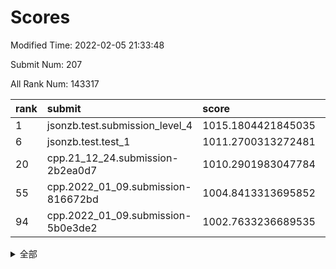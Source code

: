 # Scores

Modified Time: 2022-02-05 21:33:48

Submit Num: 207

All Rank Num: 143317

| rank |               submit               |       score        |       sigma        | pk_num |
| :--- | :--------------------------------- | :----------------- | :----------------- | :----- |
| 1    | jsonzb.test.submission_level_4     | 1015.1804421845035 | 0.845706431495792  | 2770   |
| 6    | jsonzb.test.test_1                 | 1011.2700313272481 | 0.778379407627603  | 2772   |
| 20   | cpp.21_12_24.submission-2b2ea0d7   | 1010.2901983047784 | 0.7602907863885614 | 2765   |
| 55   | cpp.2022_01_09.submission-816672bd | 1004.8413313695852 | 0.7186515218581245 | 2768   |
| 94   | cpp.2022_01_09.submission-5b0e3de2 | 1002.7633236689535 | 0.7051193536964903 | 2775   |


<details>
<summary>全部</summary>

| rank |                 submit                 |       score        |       sigma        | pk_num |
| :--- | :------------------------------------- | :----------------- | :----------------- | :----- |
| 1    | jsonzb.test.submission_level_4         | 1015.1804421845035 | 0.845706431495792  | 2770   |
| 2    | gobigger.level_3.submission_level_3_21 | 1011.8921651606361 | 0.7928740381459817 | 2772   |
| 3    | gobigger.level_3.submission_level_3_45 | 1011.6545597139265 | 0.7821265171679848 | 2772   |
| 4    | gobigger.level_3.submission_level_3_43 | 1011.4831198327366 | 0.7624270350124559 | 2768   |
| 5    | gobigger.level_3.submission_level_3_48 | 1011.4497985646249 | 0.7894350311928975 | 2771   |
| 6    | jsonzb.test.test_1                     | 1011.2700313272481 | 0.778379407627603  | 2772   |
| 7    | gobigger.level_3.submission_level_3_40 | 1011.2603190011164 | 0.7797668937420051 | 2770   |
| 8    | gobigger.level_3.submission_level_3_42 | 1011.17891981467   | 0.7859864248934121 | 2765   |
| 9    | gobigger.level_3.submission_level_3_6  | 1011.1172486921847 | 0.7594381892843117 | 2770   |
| 10   | gobigger.level_3.submission_level_3_28 | 1011.0872969557162 | 0.7484387612726301 | 2769   |
| 11   | gobigger.level_3.submission_level_3_39 | 1010.8130778927488 | 0.7659124502884751 | 2769   |
| 12   | gobigger.level_3.submission_level_3_35 | 1010.6166130312943 | 0.7576208045541735 | 2772   |
| 13   | gobigger.level_3.submission_level_3_4  | 1010.5957731115216 | 0.762927688156179  | 2767   |
| 14   | gobigger.level_3.submission_level_3_36 | 1010.5133817313675 | 0.7752025148856868 | 2776   |
| 15   | gobigger.level_3.submission_level_3_46 | 1010.4227865271035 | 0.7693954569921757 | 2771   |
| 16   | gobigger.level_3.submission_level_3_44 | 1010.3445464453588 | 0.7691222489200483 | 2768   |
| 17   | gobigger.level_3.submission_level_3_25 | 1010.3415624593536 | 0.7639295890337879 | 2770   |
| 18   | gobigger.level_3.submission_level_3_2  | 1010.3089877346803 | 0.7614775474272109 | 2771   |
| 19   | gobigger.level_3.submission_level_3_10 | 1010.3017065176009 | 0.7775745142945371 | 2766   |
| 20   | cpp.21_12_24.submission-2b2ea0d7       | 1010.2901983047784 | 0.7602907863885614 | 2765   |
| 21   | gobigger.level_3.submission_level_3_14 | 1010.1747689657567 | 0.7640783296758814 | 2764   |
| 22   | gobigger.level_3.submission_level_3_12 | 1010.1530935215271 | 0.7623177052956263 | 2767   |
| 23   | gobigger.level_3.submission_level_3_18 | 1010.149880174728  | 0.7749083107259612 | 2775   |
| 24   | gobigger.level_3.submission_level_3_30 | 1010.0952253983052 | 0.7779986687956468 | 2770   |
| 25   | gobigger.level_3.submission_level_3_5  | 1010.0177212065807 | 0.7699485958119965 | 2768   |
| 26   | gobigger.level_3.submission_level_3_17 | 1009.9932192304041 | 0.7440934080974808 | 2766   |
| 27   | gobigger.level_3.submission_level_3_20 | 1009.9472907747663 | 0.7610874038374734 | 2772   |
| 28   | gobigger.level_3.submission_level_3_38 | 1009.874190816902  | 0.7647973896065428 | 2769   |
| 29   | gobigger.level_3.submission_level_3_29 | 1009.8521066731315 | 0.7469532227057    | 2766   |
| 30   | gobigger.level_3.submission_level_3_13 | 1009.7858763807416 | 0.7704764929949464 | 2766   |
| 31   | gobigger.level_3.submission_level_3_49 | 1009.7708555078866 | 0.7528540177569487 | 2770   |
| 32   | gobigger.level_3.submission_level_3_37 | 1009.7143612431236 | 0.7668887495871137 | 2771   |
| 33   | gobigger.level_3.submission_level_3_0  | 1009.705238756427  | 0.7478740581144886 | 2772   |
| 34   | gobigger.level_3.submission_level_3_41 | 1009.6437865689006 | 0.7537437160922484 | 2768   |
| 35   | gobigger.level_3.submission_level_3_16 | 1009.5995825546033 | 0.7522164965580441 | 2764   |
| 36   | gobigger.level_3.submission_level_3_7  | 1009.509360865089  | 0.7549550523712876 | 2764   |
| 37   | gobigger.level_3.submission_level_3_19 | 1009.4621092196099 | 0.7520444670273091 | 2766   |
| 38   | gobigger.level_3.submission_level_3_24 | 1009.401888848584  | 0.7670444661869065 | 2772   |
| 39   | gobigger.level_3.submission_level_3_34 | 1009.3986455236926 | 0.7387513527924191 | 2774   |
| 40   | gobigger.level_3.submission_level_3_32 | 1009.3688119037869 | 0.7470107297911245 | 2768   |
| 41   | gobigger.level_3.submission_level_3_1  | 1009.3447252580032 | 0.7530789832651367 | 2774   |
| 42   | gobigger.level_3.submission_level_3_3  | 1009.1759661905971 | 0.7524779085765976 | 2771   |
| 43   | gobigger.level_3.submission_level_3_23 | 1009.1753130913597 | 0.7844442892108042 | 2766   |
| 44   | gobigger.level_3.submission_level_3_8  | 1009.1351228098496 | 0.7554838313717098 | 2771   |
| 45   | gobigger.level_3.submission_level_3_47 | 1008.9469969564918 | 0.7544459845628955 | 2768   |
| 46   | gobigger.level_3.submission_level_3_27 | 1008.9343013634267 | 0.750657348521642  | 2768   |
| 47   | gobigger.level_3.submission_level_3_9  | 1008.9214537274522 | 0.7340951414880447 | 2770   |
| 48   | gobigger.level_3.submission_level_3_11 | 1008.8205125639223 | 0.7308312925736848 | 2770   |
| 49   | gobigger.level_3.submission_level_3_22 | 1008.7012437809241 | 0.7431068819754696 | 2763   |
| 50   | gobigger.level_3.submission_level_3_26 | 1008.6641495221608 | 0.7302331298953941 | 2771   |
| 51   | gobigger.level_3.submission_level_3_15 | 1008.5401567569988 | 0.7469926392196787 | 2769   |
| 52   | gobigger.level_3.submission_level_3_33 | 1008.3040372935918 | 0.7555918255998706 | 2766   |
| 53   | gobigger.level_3.submission_level_3_31 | 1008.2313516114539 | 0.7665247074662984 | 2768   |
| 54   | gobigger.level_1.submission_level_1_22 | 1004.9143264927113 | 0.7214880803810576 | 2774   |
| 55   | cpp.2022_01_09.submission-816672bd     | 1004.8413313695852 | 0.7186515218581245 | 2768   |
| 56   | gobigger.level_1.submission_level_1_44 | 1004.6840799739394 | 0.7186153097966445 | 2767   |
| 57   | gobigger.level_1.submission_level_1_5  | 1004.4982391225008 | 0.72383192743861   | 2766   |
| 58   | gobigger.level_1.submission_level_1_43 | 1004.3840404064246 | 0.7255007580969274 | 2771   |
| 59   | gobigger.level_1.submission_level_1_12 | 1004.233204642489  | 0.7179238850081907 | 2768   |
| 60   | gobigger.level_1.submission_level_1_32 | 1004.1940602637181 | 0.7162293307600318 | 2764   |
| 61   | gobigger.level_1.submission_level_1_31 | 1004.0988065468383 | 0.7172383294725628 | 2771   |
| 62   | gobigger.level_1.submission_level_1_14 | 1004.0449352908614 | 0.7262148408859235 | 2772   |
| 63   | gobigger.level_1.submission_level_1_2  | 1003.9891871073863 | 0.7264571911036313 | 2773   |
| 64   | gobigger.level_1.submission_level_1_15 | 1003.9816872494147 | 0.7128387117531656 | 2772   |
| 65   | gobigger.level_1.submission_level_1_28 | 1003.934503210421  | 0.7130366312995666 | 2770   |
| 66   | gobigger.level_1.submission_level_1_3  | 1003.9157986851462 | 0.711876582854288  | 2772   |
| 67   | gobigger.level_1.submission_level_1_11 | 1003.9008367648439 | 0.7168095010177514 | 2767   |
| 68   | gobigger.level_1.submission_level_1_26 | 1003.8644709281627 | 0.7117896387325231 | 2774   |
| 69   | gobigger.level_1.submission_level_1_27 | 1003.8626585174987 | 0.7174551830089986 | 2769   |
| 70   | gobigger.level_1.submission_level_1_34 | 1003.8097266175162 | 0.722575411818313  | 2768   |
| 71   | gobigger.level_1.submission_level_1_1  | 1003.77837690596   | 0.7257021633079447 | 2770   |
| 72   | gobigger.level_1.submission_level_1_9  | 1003.7510304683706 | 0.7211559157741867 | 2765   |
| 73   | gobigger.level_1.submission_level_1_47 | 1003.6520367605862 | 0.7142750747773022 | 2764   |
| 74   | gobigger.level_1.submission_level_1_29 | 1003.6481779136649 | 0.7250247264087842 | 2769   |
| 75   | gobigger.level_1.submission_level_1_35 | 1003.6384370342812 | 0.7124893673650022 | 2768   |
| 76   | gobigger.level_1.submission_level_1_6  | 1003.548407789876  | 0.7139281713865436 | 2768   |
| 77   | gobigger.level_1.submission_level_1_41 | 1003.524270755471  | 0.718488018478681  | 2768   |
| 78   | gobigger.level_1.submission_level_1_17 | 1003.5121249632556 | 0.7196044423911231 | 2770   |
| 79   | gobigger.level_1.submission_level_1_49 | 1003.5029489633068 | 0.717209966751943  | 2772   |
| 80   | gobigger.level_1.submission_level_1_33 | 1003.4957228889369 | 0.7118410474380884 | 2767   |
| 81   | gobigger.level_1.submission_level_1_42 | 1003.4226865740626 | 0.7272018239409712 | 2773   |
| 82   | gobigger.level_1.submission_level_1_18 | 1003.3584707012966 | 0.7093287074858013 | 2771   |
| 83   | gobigger.level_1.submission_level_1_40 | 1003.3307720467014 | 0.7152745111674093 | 2768   |
| 84   | gobigger.level_1.submission_level_1_7  | 1003.2826080817646 | 0.7186720886297431 | 2770   |
| 85   | gobigger.level_1.submission_level_1_45 | 1003.2622250707141 | 0.7121911798940291 | 2767   |
| 86   | gobigger.level_1.submission_level_1_8  | 1003.2366548731188 | 0.7201055981696594 | 2771   |
| 87   | gobigger.level_1.submission_level_1_37 | 1003.1250385789976 | 0.7223795916872278 | 2770   |
| 88   | gobigger.level_1.submission_level_1_0  | 1003.1054743159114 | 0.7171512118561716 | 2763   |
| 89   | gobigger.level_1.submission_level_1_30 | 1003.0571657497003 | 0.7252168669496238 | 2766   |
| 90   | gobigger.level_1.submission_level_1_21 | 1003.0223652116039 | 0.7146076135419211 | 2772   |
| 91   | gobigger.level_1.submission_level_1_38 | 1002.9394908124236 | 0.7084766404752438 | 2769   |
| 92   | gobigger.level_1.submission_level_1_13 | 1002.8377234217836 | 0.7093500548484135 | 2771   |
| 93   | gobigger.level_1.submission_level_1_24 | 1002.8120829356969 | 0.7236524591913063 | 2767   |
| 94   | cpp.2022_01_09.submission-5b0e3de2     | 1002.7633236689535 | 0.7051193536964903 | 2775   |
| 95   | gobigger.level_1.submission_level_1_4  | 1002.7537100326153 | 0.7242706017877766 | 2770   |
| 96   | gobigger.level_1.submission_level_1_39 | 1002.7254403533542 | 0.7118031031588089 | 2763   |
| 97   | gobigger.level_1.submission_level_1_16 | 1002.5917487043072 | 0.7163044770366114 | 2770   |
| 98   | gobigger.level_1.submission_level_1_20 | 1002.5313028471707 | 0.7100224002697136 | 2768   |
| 99   | gobigger.level_1.submission_level_1_10 | 1002.5229373569757 | 0.7190359984850438 | 2772   |
| 100  | gobigger.level_1.submission_level_1_23 | 1002.3697716712118 | 0.7108352105346022 | 2771   |
| 101  | gobigger.level_1.submission_level_1_46 | 1001.9595027413516 | 0.715481718657038  | 2764   |
| 102  | gobigger.level_1.submission_level_1_25 | 1001.8512599248743 | 0.7048538489069911 | 2769   |
| 103  | gobigger.level_1.submission_level_1_48 | 1001.8157377505544 | 0.7156366288817501 | 2773   |
| 104  | gobigger.level_1.submission_level_1_36 | 1001.6382590212768 | 0.7145090995439476 | 2770   |
| 105  | gobigger.level_1.submission_level_1_19 | 1001.4660284001872 | 0.7111900103972288 | 2770   |
| 106  | gobigger.random.submission_random_9    | 997.479574415876   | 0.7039693882748796 | 2767   |
| 107  | gobigger.random.submission_random_6    | 997.3774108683428  | 0.7059067475648308 | 2769   |
| 108  | gobigger.random.submission_random_30   | 997.2961486319193  | 0.7036737797193472 | 2767   |
| 109  | gobigger.random.submission_random_37   | 997.2189307212989  | 0.7110894370845395 | 2769   |
| 110  | gobigger.random.submission_random_18   | 996.7817445675003  | 0.6943635774179754 | 2768   |
| 111  | gobigger.random.submission_random_35   | 996.7115731533414  | 0.7083781174876996 | 2770   |
| 112  | gobigger.random.submission_random_46   | 996.6099079678792  | 0.7177119786473646 | 2772   |
| 113  | gobigger.random.submission_random_25   | 996.5797279652214  | 0.7113433934894903 | 2770   |
| 114  | gobigger.random.submission_random_28   | 996.5506763781113  | 0.7141083798463065 | 2767   |
| 115  | gobigger.random.submission_random_32   | 996.4241886509008  | 0.6995009654427466 | 2767   |
| 116  | gobigger.random.submission_random_42   | 996.3396754643579  | 0.7125006353668947 | 2769   |
| 117  | gobigger.random.submission_random_7    | 996.197810110753   | 0.7063515246751736 | 2771   |
| 118  | gobigger.random.submission_random_38   | 996.1625318744128  | 0.6977485007469327 | 2774   |
| 119  | gobigger.random.submission_random_15   | 996.137837599353   | 0.7042157600454027 | 2769   |
| 120  | gobigger.random.submission_random_23   | 996.1377267978053  | 0.7124079821383333 | 2767   |
| 121  | gobigger.random.submission_random_36   | 996.0344032039851  | 0.7129401861717728 | 2767   |
| 122  | gobigger.random.submission_random_13   | 996.0278749843254  | 0.7136277484756529 | 2772   |
| 123  | gobigger.random.submission_random_44   | 995.9688732778606  | 0.7073245117047748 | 2772   |
| 124  | gobigger.random.submission_random_20   | 995.9376207178431  | 0.6950219985880841 | 2772   |
| 125  | gobigger.random.submission_random_27   | 995.9169092435513  | 0.7104449131141994 | 2771   |
| 126  | gobigger.random.submission_random_21   | 995.886063930299   | 0.7235530510329763 | 2765   |
| 127  | gobigger.random.submission_random_49   | 995.8632039355041  | 0.7064037114567885 | 2770   |
| 128  | gobigger.random.submission_random_41   | 995.8427490174803  | 0.7326340748061565 | 2767   |
| 129  | gobigger.random.submission_random_14   | 995.8340727007995  | 0.7163189397237332 | 2769   |
| 130  | gobigger.random.submission_random_26   | 995.809043559686   | 0.7174625481408984 | 2772   |
| 131  | gobigger.random.submission_random_29   | 995.7668806960338  | 0.704761677275296  | 2768   |
| 132  | gobigger.random.submission_random_22   | 995.761544548581   | 0.6938437649354917 | 2768   |
| 133  | gobigger.random.submission_random_1    | 995.7231509028535  | 0.7085251886816605 | 2770   |
| 134  | gobigger.random.submission_random_4    | 995.667860419302   | 0.7070081680024369 | 2768   |
| 135  | gobigger.random.submission_random_39   | 995.6331651710785  | 0.710700311091794  | 2772   |
| 136  | gobigger.random.submission_random_47   | 995.6281093997749  | 0.7171348974196634 | 2766   |
| 137  | gobigger.random.submission_random_48   | 995.6231817177031  | 0.7127770857547538 | 2768   |
| 138  | gobigger.random.submission_random_0    | 995.5919822360565  | 0.7131971920770215 | 2770   |
| 139  | gobigger.random.submission_random_34   | 995.5771420375662  | 0.7212855663458307 | 2771   |
| 140  | gobigger.random.submission_random_11   | 995.5454266931997  | 0.7145471057610223 | 2771   |
| 141  | gobigger.random.submission_random_19   | 995.5371535479356  | 0.7239508908175881 | 2773   |
| 142  | gobigger.random.submission_random_33   | 995.4678257480887  | 0.7048234360943108 | 2767   |
| 143  | gobigger.random.submission_random_16   | 995.428392085914   | 0.7329735197661784 | 2772   |
| 144  | gobigger.random.submission_random_5    | 995.4280450604717  | 0.7167165204494468 | 2772   |
| 145  | gobigger.random.submission_random_17   | 995.3962734866897  | 0.7068675778487586 | 2771   |
| 146  | gobigger.random.submission_random_12   | 995.3083460099043  | 0.7000467865478194 | 2769   |
| 147  | gobigger.random.submission_random_24   | 995.2730428620315  | 0.7285578188839291 | 2765   |
| 148  | gobigger.random.submission_random_3    | 995.267557870794   | 0.7259963961619601 | 2767   |
| 149  | gobigger.random.submission_random_31   | 995.2591481896421  | 0.7126545233779205 | 2774   |
| 150  | gobigger.random.submission_random_40   | 995.2501901710161  | 0.7155730357311835 | 2770   |
| 151  | gobigger.random.submission_random_45   | 995.0582976779864  | 0.7186350212870629 | 2770   |
| 152  | gobigger.random.submission_random_10   | 994.9977424543018  | 0.7022175927471288 | 2772   |
| 153  | gobigger.random.submission_random_8    | 994.8667342976757  | 0.7179403167041702 | 2765   |
| 154  | gobigger.level_2.submission_level_2_46 | 994.7250557130111  | 0.7246453641279921 | 2769   |
| 155  | gobigger.random.submission_random_43   | 994.6959018703957  | 0.7319912562056332 | 2772   |
| 156  | gobigger.random.submission_random_2    | 994.4929044538208  | 0.7206176092640258 | 2770   |
| 157  | gobigger.level_2.submission_level_2_42 | 993.5741087548722  | 0.7511822258999283 | 2768   |
| 158  | gobigger.level_2.submission_level_2_14 | 993.4651871736431  | 0.7326299748285858 | 2772   |
| 159  | gobigger.level_2.submission_level_2_35 | 993.4067457746611  | 0.7436864525960933 | 2772   |
| 160  | gobigger.level_2.submission_level_2_38 | 993.3539879644255  | 0.7349807385495064 | 2771   |
| 161  | gobigger.level_2.submission_level_2_19 | 993.1698651463577  | 0.7566201043198446 | 2766   |
| 162  | gobigger.level_2.submission_level_2_2  | 993.1609201836917  | 0.75306854907854   | 2771   |
| 163  | gobigger.level_2.submission_level_2_21 | 993.012181812612   | 0.737008907122148  | 2768   |
| 164  | gobigger.level_2.submission_level_2_23 | 992.8802495263247  | 0.7367289227478897 | 2771   |
| 165  | gobigger.level_2.submission_level_2_1  | 992.8749934701895  | 0.7414200346088891 | 2770   |
| 166  | gobigger.level_2.submission_level_2_26 | 992.819276585892   | 0.7387751570852159 | 2771   |
| 167  | gobigger.level_2.submission_level_2_27 | 992.8126036975779  | 0.7251773688973476 | 2770   |
| 168  | gobigger.level_2.submission_level_2_37 | 992.7551809141008  | 0.7567976463191998 | 2771   |
| 169  | gobigger.level_2.submission_level_2_17 | 992.6328296899948  | 0.7352997117138652 | 2770   |
| 170  | gobigger.level_2.submission_level_2_45 | 992.6174511097666  | 0.7307937983312947 | 2770   |
| 171  | gobigger.level_2.submission_level_2_16 | 992.6013163758813  | 0.7371923575836561 | 2768   |
| 172  | gobigger.level_2.submission_level_2_9  | 992.55513862704    | 0.7277830228237768 | 2771   |
| 173  | gobigger.level_2.submission_level_2_40 | 992.4633045294066  | 0.721811880050827  | 2769   |
| 174  | gobigger.level_2.submission_level_2_12 | 992.4096698251599  | 0.741485972436814  | 2769   |
| 175  | gobigger.level_2.submission_level_2_22 | 992.3554595328936  | 0.7330297662934937 | 2768   |
| 176  | gobigger.level_2.submission_level_2_31 | 992.3361050210326  | 0.7434505014208037 | 2775   |
| 177  | gobigger.level_2.submission_level_2_43 | 992.3148442852981  | 0.7423328958517665 | 2767   |
| 178  | gobigger.level_2.submission_level_2_34 | 992.2630989266825  | 0.7266269660211239 | 2772   |
| 179  | gobigger.level_2.submission_level_2_30 | 992.2226944874395  | 0.7505853855946396 | 2766   |
| 180  | gobigger.level_2.submission_level_2_6  | 992.2102372200034  | 0.7463883606039566 | 2762   |
| 181  | gobigger.level_2.submission_level_2_48 | 992.0610668818769  | 0.7395543607004335 | 2771   |
| 182  | gobigger.level_2.submission_level_2_11 | 992.01224125878    | 0.7450651572015712 | 2766   |
| 183  | gobigger.level_2.submission_level_2_36 | 991.9398208097546  | 0.7523571420003401 | 2768   |
| 184  | gobigger.level_2.submission_level_2_10 | 991.9391016074086  | 0.7390531476493509 | 2768   |
| 185  | gobigger.level_2.submission_level_2_18 | 991.9278627861139  | 0.753511549425628  | 2771   |
| 186  | gobigger.level_2.submission_level_2_49 | 991.924241546546   | 0.7460621902452289 | 2770   |
| 187  | gobigger.level_2.submission_level_2_41 | 991.8818723707881  | 0.7517584833232404 | 2770   |
| 188  | gobigger.level_2.submission_level_2_13 | 991.8779407149148  | 0.7480829967456136 | 2771   |
| 189  | gobigger.level_2.submission_level_2_7  | 991.864778605132   | 0.7442007946592908 | 2769   |
| 190  | gobigger.level_2.submission_level_2_20 | 991.7726598177359  | 0.7449835960894038 | 2770   |
| 191  | gobigger.level_2.submission_level_2_39 | 991.4126870354514  | 0.7618506195913687 | 2771   |
| 192  | gobigger.level_2.submission_level_2_29 | 991.3539275867988  | 0.752126326357985  | 2772   |
| 193  | gobigger.level_2.submission_level_2_8  | 991.2818889203147  | 0.7696062780506032 | 2772   |
| 194  | gobigger.level_2.submission_level_2_44 | 991.220797529962   | 0.7355054425884089 | 2774   |
| 195  | gobigger.level_2.submission_level_2_25 | 991.205999569637   | 0.7683250614447223 | 2767   |
| 196  | gobigger.level_2.submission_level_2_0  | 991.1358372083539  | 0.7501797082749398 | 2768   |
| 197  | gobigger.level_2.submission_level_2_24 | 991.1232878461445  | 0.7687902339943632 | 2776   |
| 198  | gobigger.level_2.submission_level_2_47 | 991.061508048951   | 0.759654517275389  | 2768   |
| 199  | gobigger.level_2.submission_level_2_28 | 991.0572361299924  | 0.7540853656914701 | 2775   |
| 200  | gobigger.level_2.submission_level_2_15 | 991.0508843932342  | 0.7666167303512668 | 2775   |
| 201  | gobigger.level_2.submission_level_2_3  | 990.8733203957357  | 0.7670216591302609 | 2775   |
| 202  | gobigger.level_2.submission_level_2_32 | 990.7545459744742  | 0.7496461081558728 | 2766   |
| 203  | gobigger.level_2.submission_level_2_5  | 990.5330622244331  | 0.7788811094172572 | 2773   |
| 204  | gobigger.level_2.submission_level_2_33 | 990.4669431069723  | 0.7618759886720923 | 2773   |
| 205  | gobigger.level_2.submission_level_2_4  | 990.304023844652   | 0.7696808295966794 | 2764   |
| 206  | gobigger.none.submission_none_0        | 977.0770385940815  | 1.4059746728386988 | 2768   |
| 207  | gobigger.none.submission_none_1        | 974.2346701448521  | 1.5468887816413228 | 2768   |

</details>